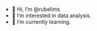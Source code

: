 - 👋 Hi, I’m @rubelims
- 👀 I’m interested in data analysis.
- 🌱 I’m currently learning.
<!---
rubelims/rubelims is a ✨ special ✨ repository because its `README.md` (this file) appears on your GitHub profile.
You can click the Preview link to take a look at your changes.
--->
